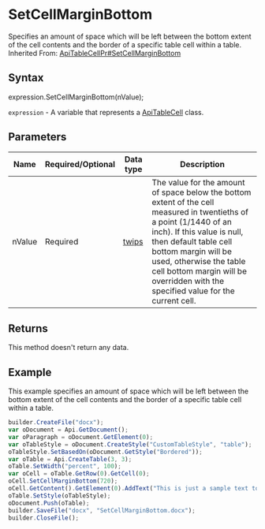 # SetCellMarginBottom

Specifies an amount of space which will be left between the bottom extent of the cell contents and the border of a specific table cell within a table.<br>Inherited From: [ApiTableCellPr#SetCellMarginBottom](../../ApiTableCellPr/Methods/SetCellMarginBottom.md)

## Syntax

expression.SetCellMarginBottom(nValue);

`expression` - A variable that represents a [ApiTableCell](../ApiTableCell.md) class.

## Parameters

| **Name** | **Required/Optional** | **Data type** | **Description** |
| ------------- | ------------- | ------------- | ------------- |
| nValue | Required | [twips](../../../Enumerations/twips.md) | The value for the amount of space below the bottom extent of the cell measured in twentieths of a point (1/1440 of an inch). If this value is null, then default table cell bottom margin will be used, otherwise the table cell bottom margin will be overridden with the specified value for the current cell. |

## Returns

This method doesn't return any data.

## Example

This example specifies an amount of space which will be left between the bottom extent of the cell contents and the border of a specific table cell within a table.

```javascript
builder.CreateFile("docx");
var oDocument = Api.GetDocument();
var oParagraph = oDocument.GetElement(0);
var oTableStyle = oDocument.CreateStyle("CustomTableStyle", "table");
oTableStyle.SetBasedOn(oDocument.GetStyle("Bordered"));
var oTable = Api.CreateTable(3, 3);
oTable.SetWidth("percent", 100);
var oCell = oTable.GetRow(0).GetCell(0);
oCell.SetCellMarginBottom(720);
oCell.GetContent().GetElement(0).AddText("This is just a sample text to show that the bottom cell margin is 36 points.");
oTable.SetStyle(oTableStyle);
oDocument.Push(oTable);
builder.SaveFile("docx", "SetCellMarginBottom.docx");
builder.CloseFile();
```